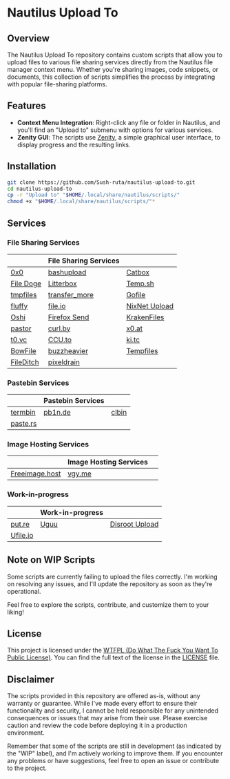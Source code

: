 Nautilus Upload To
==================

Overview
--------

The Nautilus Upload To repository contains custom scripts that allow you to upload files to various file sharing services directly from the Nautilus file manager context menu. Whether you're sharing images, code snippets, or documents, this collection of scripts simplifies the process by integrating with popular file-sharing platforms.

Features
--------

-   **Context Menu Integration**: Right-click any file or folder in Nautilus, and you'll find an "Upload to" submenu with options for various services.
-   **Zenity GUI**: The scripts use [Zenity](https://help.gnome.org/users/zenity/stable/), a simple graphical user interface, to display progress and the resulting links.

Installation
------------

```bash
git clone https://github.com/Sush-ruta/nautilus-upload-to.git
cd nautilus-upload-to
cp -r "Upload to" "$HOME/.local/share/nautilus/scripts/"
chmod +x "$HOME/.local/share/nautilus/scripts/"*
```

Services
--------

### File Sharing Services
|                                     | File Sharing Services                      |                                              |
| ----------------------------------- | ------------------------------------------ | -------------------------------------------- |
| [0x0](https://0x0.st/)              | [bashupload](https://bashupload.com/)      | [Catbox](https://catbox.moe/)                |
| [File Doge](https://filedoge.com/)  | [Litterbox](https://litterbox.catbox.moe/) | [Temp.sh](http://Temp.sh)                    |
| [tmpfiles](https://tmpfiles.org/)   | [transfer_more](https://up.sceptique.eu/)  | [Gofile](https://gofile.io/)                 |
| [fluffy](https://fluffy.cc/)        | [file.io](http://file.io)                  | [NixNet Upload](https://up.nixnet.services/) |
| [Oshi](https://oshi.at/)            | [Firefox Send](https://send.vis.ee/)       | [KrakenFiles](https://krakenfiles.com/)      |
| [pastor](https://c-v.sh/)           | [curl.by](http://curl.by)                  | [x0.at](http://x0.at)                        |
| [t0.vc](http://t0.vc)               | [CCU.to](http://CCU.to)                    | [ki.tc](http://ki.tc)                        |
| [BowFile](https://bowfile.com/)     | [buzzheavier](https://buzzheavier.com/)    | [Tempfiles](https://tempfiles.ninja/)        |
| [FileDitch](https://fileditch.com/) | [pixeldrain](https://pixeldrain.com/)      |                                              |

### Pastebin Services
|                                 | Pastebin Services         |                             |
| ------------------------------- | ------------------------- | --------------------------- |
| [termbin](https://termbin.com/) | [pb1n.de](http://pb1n.de) | [clbin](https://clbin.com/) |
| [paste.rs](http://paste.rs)     |                           |                             |

### Image Hosting Services
|                                         | Image Hosting Services  |     |
| --------------------------------------- | ----------------------- | --- |
| [Freeimage.host](http://Freeimage.host) | [vgy.me](http://vgy.me) |     |

### Work-in-progress
|                               | Work-in-progress         |                                               |
| ----------------------------- | ------------------------ | --------------------------------------------- |
| [put.re](http://put.re)       | [Uguu](https://uguu.se/) | [Disroot Upload](https://upload.disroot.org/) |
| [Ufile.io](https://ufile.io/) |                          |                                               |

Note on WIP Scripts
-------------------

Some scripts are currently failing to upload the files correctly. I'm working on resolving any issues, and I'll update the repository as soon as they're operational.

Feel free to explore the scripts, contribute, and customize them to your liking!

License
-------

This project is licensed under the [WTFPL (Do What The Fuck You Want To Public License)](https://github.com/Sush-ruta/custom-desktop/blob/main/LICENSE). You can find the full text of the license in the [LICENSE](LICENSE) file.

Disclaimer
----------

The scripts provided in this repository are offered as-is, without any warranty or guarantee. While I've made every effort to ensure their functionality and security, I cannot be held responsible for any unintended consequences or issues that may arise from their use. Please exercise caution and review the code before deploying it in a production environment.

Remember that some of the scripts are still in development (as indicated by the "WIP" label), and I'm actively working to improve them. If you encounter any problems or have suggestions, feel free to open an issue or contribute to the project.
